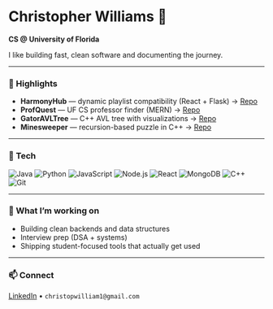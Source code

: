 # Christopher Williams 👋

**CS @ University of Florida**

I like building fast, clean software and documenting the journey.

---

### 🔭 Highlights
- **HarmonyHub** — dynamic playlist compatibility (React + Flask) → [Repo](https://github.com/cdubUF/HarmonyHub)
- **ProfQuest** — UF CS professor finder (MERN) → [Repo](https://github.com/cdubUF/ProfQuest)
- **GatorAVLTree** — C++ AVL tree with visualizations → [Repo](https://github.com/cdubUF/GatorAVLTree)
- **Minesweeper** — recursion-based puzzle in C++ → [Repo](https://github.com/cdubUF/Minesweeper)

---

### 🧰 Tech
![Java](https://img.shields.io/badge/Java-ED8B00?logo=openjdk&logoColor=white)
![Python](https://img.shields.io/badge/Python-3776AB?logo=python&logoColor=white)
![JavaScript](https://img.shields.io/badge/JavaScript-F7DF1E?logo=javascript&logoColor=black)
![Node.js](https://img.shields.io/badge/Node.js-339933?logo=node.js&logoColor=white)
![React](https://img.shields.io/badge/React-61DAFB?logo=react&logoColor=black)
![MongoDB](https://img.shields.io/badge/MongoDB-47A248?logo=mongodb&logoColor=white)
![C++](https://img.shields.io/badge/C++-00599C?logo=c%2B%2B&logoColor=white)
![Git](https://img.shields.io/badge/Git-F05032?logo=git&logoColor=white)

---

### 🚀 What I’m working on
- Building clean backends and data structures
- Interview prep (DSA + systems)
- Shipping student-focused tools that actually get used

---

### 📫 Connect
[LinkedIn](https://www.linkedin.com/in/christopwilliam) • `christopwilliam1@gmail.com`


